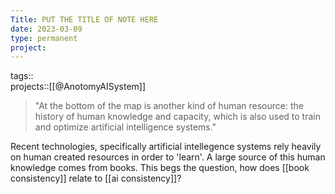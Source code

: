 ```yaml
---
Title: PUT THE TITLE OF NOTE HERE
date: 2023-03-09
type: permanent
project:
---
```


tags::  
projects::[[@AnotomyAISystem]]

>"At the bottom of the map is another kind of human resource: the history of human knowledge and capacity, which is also used to train and optimize artificial intelligence systems."

Recent technologies, specifically artificial intellegence systems rely heavily on human created resources in order to 'learn'. A large source of this human knowledge comes from books. This begs the question, how does [[book consistency]] relate to [[ai consistency]]?

